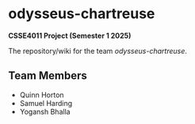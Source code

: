 # odysseus-chartreuse
**CSSE4011 Project (Semester 1 2025)**

The repository/wiki for the team *odysseus-chartreuse*. 

## Team Members
- Quinn Horton
- Samuel Harding
- Yogansh Bhalla
